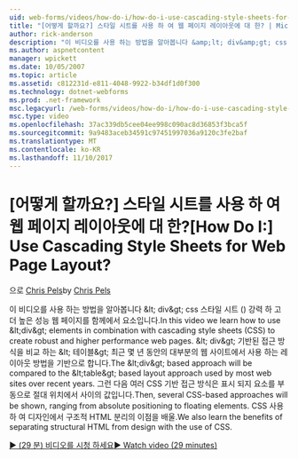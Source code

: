 ```yaml
---
uid: web-forms/videos/how-do-i/how-do-i-use-cascading-style-sheets-for-web-page-layout
title: "[어떻게 할까요?] 스타일 시트를 사용 하 여 웹 페이지 레이아웃에 대 한? | Microsoft 문서"
author: rick-anderson
description: "이 비디오를 사용 하는 방법을 알아봅니다 &amp;lt; div&amp;gt; css 스타일 시트 ()를 만드는 강력 하 고 더 높은 성능 웹 p와 조합 하는 요소 중..."
ms.author: aspnetcontent
manager: wpickett
ms.date: 10/05/2007
ms.topic: article
ms.assetid: c812231d-e811-4048-9922-b34df1d0f300
ms.technology: dotnet-webforms
ms.prod: .net-framework
msc.legacyurl: /web-forms/videos/how-do-i/how-do-i-use-cascading-style-sheets-for-web-page-layout
msc.type: video
ms.openlocfilehash: 37ac339db5cee04ee998c090ac8d36853f3bca5f
ms.sourcegitcommit: 9a9483aceb34591c97451997036a9120c3fe2baf
ms.translationtype: MT
ms.contentlocale: ko-KR
ms.lasthandoff: 11/10/2017
---
```

<a name="how-do-i-use-cascading-style-sheets-for-web-page-layout"></a><span data-ttu-id="99044-104">[어떻게 할까요?] 스타일 시트를 사용 하 여 웹 페이지 레이아웃에 대 한?</span><span class="sxs-lookup"><span data-stu-id="99044-104">[How Do I:] Use Cascading Style Sheets for Web Page Layout?</span></span>
====================
<span data-ttu-id="99044-105">으로 [Chris Pels](https://twitter.com/chrispels)</span><span class="sxs-lookup"><span data-stu-id="99044-105">by [Chris Pels](https://twitter.com/chrispels)</span></span>

<span data-ttu-id="99044-106">이 비디오를 사용 하는 방법을 알아봅니다 &amp;lt; div&amp;gt; css 스타일 시트 () 강력 하 고 더 높은 성능 웹 페이지를 함께에서 요소입니다.</span><span class="sxs-lookup"><span data-stu-id="99044-106">In this video we learn how to use &amp;lt;div&amp;gt; elements in combination with cascading style sheets (CSS) to create robust and higher performance web pages.</span></span> <span data-ttu-id="99044-107">&amp;lt; div&amp;gt; 기반된 접근 방식을 비교 하는 &amp;lt; 테이블&amp;gt; 최근 몇 년 동안의 대부분의 웹 사이트에서 사용 하는 레이아웃 방법을 기반으로 합니다.</span><span class="sxs-lookup"><span data-stu-id="99044-107">The &amp;lt;div&amp;gt; based approach will be compared to the &amp;lt;table&amp;gt; based layout approach used by most web sites over recent years.</span></span> <span data-ttu-id="99044-108">그런 다음 여러 CSS 기반 접근 방식은 표시 되지 요소를 부동으로 절대 위치에서 사이의 값입니다.</span><span class="sxs-lookup"><span data-stu-id="99044-108">Then, several CSS-based approaches will be shown, ranging from absolute positioning to floating elements.</span></span> <span data-ttu-id="99044-109">CSS 사용 하 여 디자인에서 구조적 HTML 분리의 이점을 배울.</span><span class="sxs-lookup"><span data-stu-id="99044-109">We also learn the benefits of separating structural HTML from design with the use of CSS.</span></span>

[<span data-ttu-id="99044-110">&#9654; (29 분) 비디오를 시청 하세요</span><span class="sxs-lookup"><span data-stu-id="99044-110">&#9654; Watch video (29 minutes)</span></span>](https://channel9.msdn.com/Blogs/ASP-NET-Site-Videos/how-do-i-use-cascading-style-sheets-for-web-page-layout)
